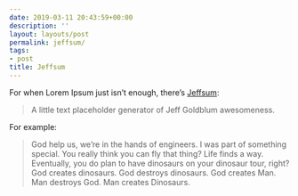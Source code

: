 ```yaml
---
date: 2019-03-11 20:43:59+00:00
description: ''
layout: layouts/post
permalink: jeffsum/
tags:
- post
title: Jeffsum
---
```


<p>For when Lorem Ipsum just isn&#8217;t enough, there&#8217;s <a href="http://jeffsum.com">Jeffsum</a>:</p>
<blockquote><p>A little text placeholder generator of Jeff Goldblum awesomeness.</p></blockquote>
<p>For example:</p>
<blockquote><p>God help us, we&#8217;re in the hands of engineers. I was part of something special. You really think you can fly that thing? Life finds a way. Eventually, you do plan to have dinosaurs on your dinosaur tour, right? God creates dinosaurs. God destroys dinosaurs. God creates Man. Man destroys God. Man creates Dinosaurs.</p></blockquote>